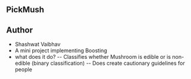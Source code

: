 ## PickMush
## Author
- Shashwat Vaibhav
- A mini project implementing Boosting 
- what does it do?
-- Classifies whether Mushroom is edible or is non-edible (binary classification)
-- Does create cautionary guidelines for people 